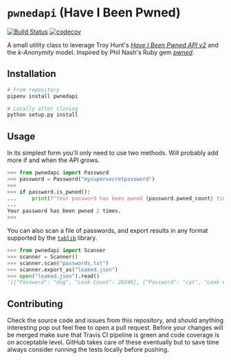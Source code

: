 # `pwnedapi` (Have I Been Pwned)

[![Build Status](https://travis-ci.org/nikoheikkila/pwnedapi.svg?branch=master)](https://travis-ci.org/nikoheikkila/pwnedapi)
[![codecov](https://codecov.io/gh/nikoheikkila/pwnedapi/branch/master/graph/badge.svg)](https://codecov.io/gh/nikoheikkila/pwnedapi)

A small utility class to leverage Troy Hunt's [_Have I Been Pwned API v2_][hibp] and the _k-Anonymity_ model. Inspired by Phil Nash's Ruby gem [_pwned_][pwned].

## Installation

```bash
# From repository
pipenv install pwnedapi

# Locally after cloning
python setup.py install
```

## Usage

In its simplest form you'll only need to use two methods. Will probably add more if and when the API grows.

```python
>>> from pwnedapi import Password
>>> password = Password("mysupersecretpassword")
>>>
>>> if password.is_pwned():
...     print(f"Your password has been pwned {password.pwned_count} times.")
...
Your password has been pwned 2 times.
>>>
```

You can also scan a file of passwords, and export results in any format supported by the [`tablib`][tablib] library.

```python
>>> from pwnedapi import Scanner
>>> scanner = Scanner()
>>> scanner.scan("passwords.txt")
>>> scanner.export_as("leaked.json")
>>> open("leaked.json").read()
'[{"Password": "dog", "Leak Count": 28348}, {"Password": "cat", "Leak Count": 26354}, {"Password": "somepass", "Leak Count": 657}]'
```

## Contributing

Check the source code and issues from this repository, and should anything interesting pop out feel free to open a pull request. Before your changes will be merged make sure that Travis CI pipeline is green and code coverage is on acceptable level. GitHub takes care of these eventually but to save time always consider running the tests locally before pushing.

[hibp]: https://haveibeenpwned.com/API/v2#SearchingPwnedPasswordsByRange
[pwned]: https://philnash.github.io/pwned/
[tablib]: http://docs.python-tablib.org/en/latest/